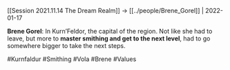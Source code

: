 ---
---

[[Session 2021.11.14 The Dream Realm]] -> [[../people/Brene_Gorel]] | 2022-01-17

**Brene Gorel**: In Kurn’Feldor, the capital of the region. Not like she had to leave, but more to **master smithing and get to the next level**, had to go somewhere bigger to take the next steps.

 #Kurnfaldur #Smithing #Vola  #Brene #Values 